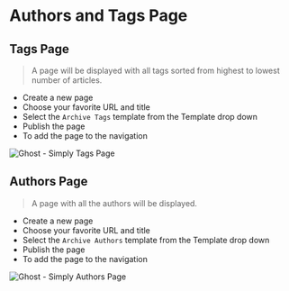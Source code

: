 # Authors and Tags Page

## Tags Page

> A page will be displayed with all tags sorted from highest to lowest number of articles.

- Create a new page
- Choose your favorite URL and title
- Select the `Archive Tags` template from the Template drop down
- Publish the page
- To add the page to the navigation

![Ghost - Simply Tags Page](https://user-images.githubusercontent.com/10253167/105203875-99552d80-5b11-11eb-8af6-905d18e270f7.jpg)

## Authors Page

> A page with all the authors will be displayed.

- Create a new page
- Choose your favorite URL and title
- Select the `Archive Authors` template from the Template drop down
- Publish the page
- To add the page to the navigation

![Ghost - Simply Authors Page](https://user-images.githubusercontent.com/10253167/105208296-88f38180-5b16-11eb-9ba9-ea0a50aafb12.jpg)
